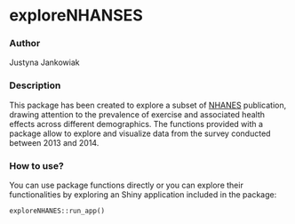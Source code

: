 # **exploreNHANSES**

### **Author**
Justyna Jankowiak

### **Description**
This package has been created to explore a subset of [NHANES](https://www.cdc.gov/nchs/nhanes/index.htm) publication, drawing attention to the prevalence of exercise and associated health effects across different demographics. The functions provided with a package allow to explore and visualize data from the survey conducted between 2013 and 2014.

### **How to use?**
You can use package functions directly or you can explore their functionalities by exploring an Shiny application included in the package:

```{r}
exploreNHANES::run_app()
```

